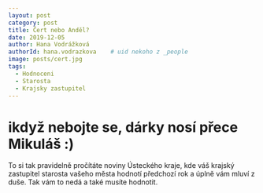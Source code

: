 ```yaml
---
layout: post
category: post
title: Čert nebo Anděl?   
date: 2019-12-05
author: Hana Vodrážková
authorId: hana.vodrazkova    # uid nekoho z _people
image: posts/cert.jpg
tags:
  - Hodnoceni
  - Starosta
  - Krajsky zastupitel
---
```


# ikdyž nebojte se, dárky nosí přece Mikuláš :) 


To si tak pravidelně pročítáte noviny Ústeckého kraje, kde váš krajský zastupitel starosta vašeho města hodnotí předchozí rok a úplně vám mluví z duše.
Tak vám to nedá a také musíte hodnotit.



